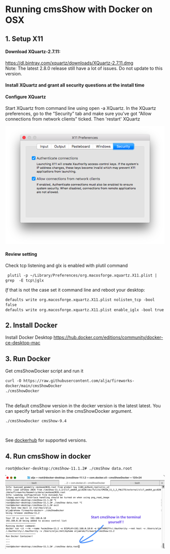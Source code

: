 # Running cmsShow with Docker on OSX

## 1. Setup X11

#### Download XQuartz-2.7.11: 
https://dl.bintray.com/xquartz/downloads/XQuartz-2.7.11.dmg<br>
Note: The latest 2.8.0 release still have a lot of issues. Do not update to this version.
#### Install XQuartz and grant all security questions at the install time

#### Configure XQuartz
Start XQuartz from command line using open -a XQuartz. In the XQuartz preferences, go to the “Security” tab and make sure you’ve got “Allow connections from network clients” ticked. Then 'restart' XQuartz

![XQuartzPreferenceSetting](docs/xquartz_preferences.png)

#### Review setting
Check tcp listening and glx is enabled with plutil command
```
 plutil -p ~/Library/Preferences/org.macosforge.xquartz.X11.plist | grep  -E tcp\|glx
```

*If* that is not the case set it command line and reboot your desktop:
```
defaults write org.macosforge.xquartz.X11.plist nolisten_tcp -bool false
defaults write org.macosforge.xquartz.X11.plist enable_iglx -bool true
```
## 2. Install Docker
Install Docker Desktop
https://hub.docker.com/editions/community/docker-ce-desktop-mac

## 3. Run Docker 
Get cmsShowDocker script and run it
<br>
```
curl -O https://raw.githubusercontent.com/alja/fireworks-docker/main/cmsShowDocker
./cmsShowDocker
```
<br>
The default cmsShow version in the docker version is the latest latest. You can specify tarball version in the cmsShowDocker argument.

```
./cmsShowDocker cmsShow-9.4
```
<br>

See  [dockerhub](https://hub.docker.com/repository/docker/aljamrak/fireworks/tags?page=1&ordering=last_updated) for supported versions.


## 4. Run cmsShow in docker
```
root@docker-desktop:/cmsShow-11.1.2# ./cmsShow data.root 
```

![Docker terminal](docs/docker.png)
